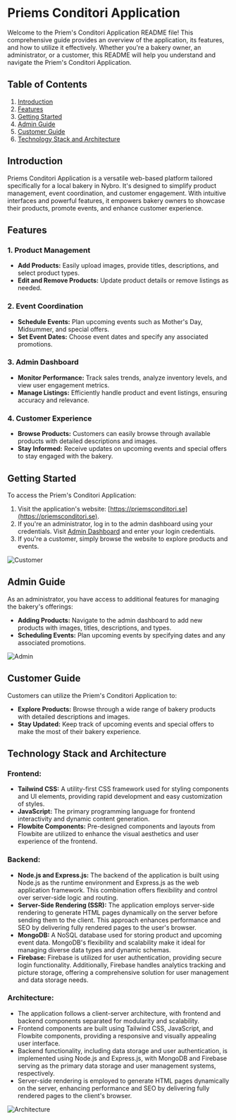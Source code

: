 # Priems Conditori Application

Welcome to the Priem's Conditori Application README file! This comprehensive guide provides an overview of the application, its features, and how to utilize it effectively. Whether you're a bakery owner, an administrator, or a customer, this README will help you understand and navigate the Priem's Conditori Application.

## Table of Contents

1. [Introduction](#introduction)
2. [Features](#features)
3. [Getting Started](#getting-started)
4. [Admin Guide](#admin-guide)
5. [Customer Guide](#customer-guide)
6. [Technology Stack and Architecture](#technology-stack-and-architecture)

## Introduction

Priems Conditori Application is a versatile web-based platform tailored specifically for a local bakery in Nybro. It's designed to simplify product management, event coordination, and customer engagement. With intuitive interfaces and powerful features, it empowers bakery owners to showcase their products, promote events, and enhance customer experience.

## Features

### 1. Product Management
- **Add Products:** Easily upload images, provide titles, descriptions, and select product types.
- **Edit and Remove Products:** Update product details or remove listings as needed.

### 2. Event Coordination
- **Schedule Events:** Plan upcoming events such as Mother's Day, Midsummer, and special offers.
- **Set Event Dates:** Choose event dates and specify any associated promotions.

### 3. Admin Dashboard
- **Monitor Performance:** Track sales trends, analyze inventory levels, and view user engagement metrics.
- **Manage Listings:** Efficiently handle product and event listings, ensuring accuracy and relevance.

### 4. Customer Experience
- **Browse Products:** Customers can easily browse through available products with detailed descriptions and images.
- **Stay Informed:** Receive updates on upcoming events and special offers to stay engaged with the bakery.

## Getting Started

To access the Priem's Conditori Application:

1. Visit the application's website: [https://priemsconditori.se](https://priemsconditori.se).
2. If you're an administrator, log in to the admin dashboard using your credentials. Visit [Admin Dashboard](https://priemsconditori.se/admin) and enter your login credentials.
3. If you're a customer, simply browse the website to explore products and events.

![Customer](readme/img/image.png)

## Admin Guide

As an administrator, you have access to additional features for managing the bakery's offerings:

- **Adding Products:** Navigate to the admin dashboard to add new products with images, titles, descriptions, and types.
- **Scheduling Events:** Plan upcoming events by specifying dates and any associated promotions.

![Admin](readme/img/imageAdmin.png)

## Customer Guide

Customers can utilize the Priem's Conditori Application to:

- **Explore Products:** Browse through a wide range of bakery products with detailed descriptions and images.
- **Stay Updated:** Keep track of upcoming events and special offers to make the most of their bakery experience.

## Technology Stack and Architecture

### Frontend:
- **Tailwind CSS:** A utility-first CSS framework used for styling components and UI elements, providing rapid development and easy customization of styles.
- **JavaScript:** The primary programming language for frontend interactivity and dynamic content generation.
- **Flowbite Components:** Pre-designed components and layouts from Flowbite are utilized to enhance the visual aesthetics and user experience of the frontend.

### Backend:
- **Node.js and Express.js:** The backend of the application is built using Node.js as the runtime environment and Express.js as the web application framework. This combination offers flexibility and control over server-side logic and routing.
- **Server-Side Rendering (SSR):** The application employs server-side rendering to generate HTML pages dynamically on the server before sending them to the client. This approach enhances performance and SEO by delivering fully rendered pages to the user's browser.
- **MongoDB:** A NoSQL database used for storing product and upcoming event data. MongoDB's flexibility and scalability make it ideal for managing diverse data types and dynamic schemas.
- **Firebase:** Firebase is utilized for user authentication, providing secure login functionality. Additionally, Firebase handles analytics tracking and picture storage, offering a comprehensive solution for user management and data storage needs.

### Architecture:
- The application follows a client-server architecture, with frontend and backend components separated for modularity and scalability.
- Frontend components are built using Tailwind CSS, JavaScript, and Flowbite components, providing a responsive and visually appealing user interface.
- Backend functionality, including data storage and user authentication, is implemented using Node.js and Express.js, with MongoDB and Firebase serving as the primary data storage and user management systems, respectively.
- Server-side rendering is employed to generate HTML pages dynamically on the server, enhancing performance and SEO by delivering fully rendered pages to the client's browser.

![Architecture](readme/img/Priems-SystemDesign.png)